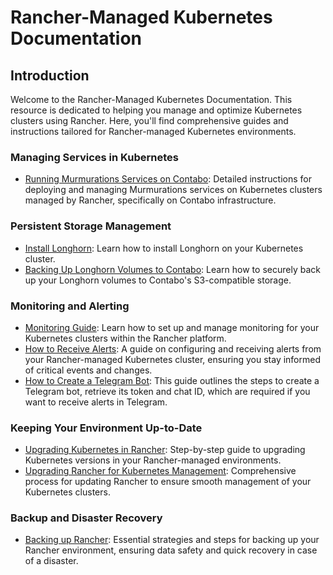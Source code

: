 # Rancher-Managed Kubernetes Documentation

## Introduction

Welcome to the Rancher-Managed Kubernetes Documentation. This resource is dedicated to helping you manage and optimize Kubernetes clusters using Rancher. Here, you'll find comprehensive guides and instructions tailored for Rancher-managed Kubernetes environments.

### Managing Services in Kubernetes

- [Running Murmurations Services on Contabo](run-murmurations-services-on-contabo.md): Detailed instructions for deploying and managing Murmurations services on Kubernetes clusters managed by Rancher, specifically on Contabo infrastructure.

### Persistent Storage Management

- [Install Longhorn](./install-longhorn.md): Learn how to install Longhorn on your Kubernetes cluster.
- [Backing Up Longhorn Volumes to Contabo](./backup-longhorn-volumes-to-contabo): Learn how to securely back up your Longhorn volumes to Contabo's S3-compatible storage.

### Monitoring and Alerting

- [Monitoring Guide](monitoring-guide.md): Learn how to set up and manage monitoring for your Kubernetes clusters within the Rancher platform.
- [How to Receive Alerts](how-to-receive-alerts.md): A guide on configuring and receiving alerts from your Rancher-managed Kubernetes cluster, ensuring you stay informed of critical events and changes.
- [How to Create a Telegram Bot](how-to-create-a-telegram-bot.md): This guide outlines the steps to create a Telegram bot, retrieve its token and chat ID, which are required if you want to receive alerts in Telegram.

### Keeping Your Environment Up-to-Date

- [Upgrading Kubernetes in Rancher](upgrade-kubernetes.md): Step-by-step guide to upgrading Kubernetes versions in your Rancher-managed environments.
- [Upgrading Rancher for Kubernetes Management](upgrade-rancher.md): Comprehensive process for updating Rancher to ensure smooth management of your Kubernetes clusters.

### Backup and Disaster Recovery

- [Backing up Rancher](backing-up-rancher.md): Essential strategies and steps for backing up your Rancher environment, ensuring data safety and quick recovery in case of a disaster.
